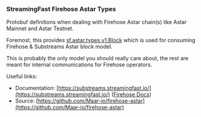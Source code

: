 ### StreamingFast Firehose Astar Types

Protobuf definitions when dealing with Firehose Astar chain(s) like Astar Mainnet and Astar Testnet.

Foremost, this provides [sf.astar.types.v1.Block](https://buf.build/streamingfast/firehose-astar/docs/main:sf.astar.type.v1#sf.astar.type.v1.Block) which is used for consuming Firehose & Substreams Astar block model.

This is probably the only model you should really care about, the rest are meant for internal communications for Firehose operators.

Useful links:
- Documentation: [https://substreams.streamingfast.io/](https://substreams.streamingfast.io/) ([Firehose Docs](https://firehose.streamingfast.io/))
- Source: [https://github.com/Maar-io/firehose-astar](https://github.com/Maar-io/firehose-astar)